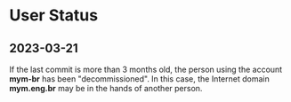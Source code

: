
User Status
===========

2023-03-21
----------

If the last commit is more than 3 months old, the person using the account
**mym-br** has been "decommissioned".
In this case, the Internet domain **mym.eng.br** may be in the hands of another
person.
